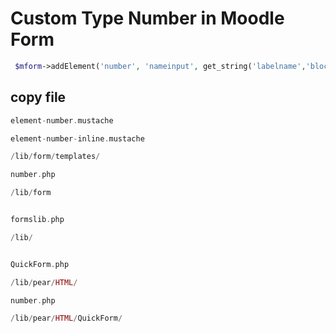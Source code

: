 # Custom Type Number in Moodle Form
```php
 $mform->addElement('number', 'nameinput', get_string('labelname','block_name'));
```

## copy file 

``` php
element-number.mustache

element-number-inline.mustache

/lib/form/templates/

number.php

/lib/form


formslib.php

/lib/


QuickForm.php

/lib/pear/HTML/

number.php

/lib/pear/HTML/QuickForm/
```

